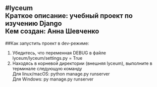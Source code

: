 #lyceum  
Краткое описание: учебный проект по изучению Django  
Кем создан: Анна Шевченко  
---
##Как запустить проект в dev-режиме:  
1. Убедитесь, что переменная DEBUG в файле lyceum/lyceum/settings.py = True
2. Находясь в корневой директории (внешняя lyceum), выполните в терминале следующую команду   
Для linux/macOS: python manage.py runserver  
Для Windows: py manage.py runserver  